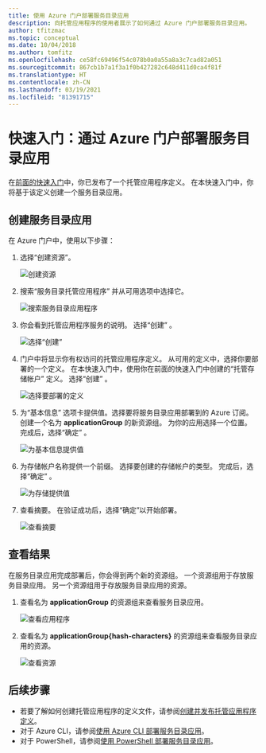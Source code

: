```yaml
---
title: 使用 Azure 门户部署服务目录应用
description: 向托管应用程序的使用者展示了如何通过 Azure 门户部署服务目录应用。
author: tfitzmac
ms.topic: conceptual
ms.date: 10/04/2018
ms.author: tomfitz
ms.openlocfilehash: ce58fc69496f54c078b0a0a55a8a3c7cad82a051
ms.sourcegitcommit: 867cb1b7a1f3a1f0b427282c648d411d0ca4f81f
ms.translationtype: HT
ms.contentlocale: zh-CN
ms.lasthandoff: 03/19/2021
ms.locfileid: "81391715"
---
```

# <a name="quickstart-deploy-service-catalog-app-through-azure-portal"></a>快速入门：通过 Azure 门户部署服务目录应用

在[前面的快速入门](publish-service-catalog-app.md)中，你已发布了一个托管应用程序定义。 在本快速入门中，你将基于该定义创建一个服务目录应用。

## <a name="create-service-catalog-app"></a>创建服务目录应用

在 Azure 门户中，使用以下步骤：

1. 选择“创建资源”。 

   ![创建资源](./media/deploy-service-catalog-quickstart/create-new.png)

1. 搜索“服务目录托管应用程序”  并从可用选项中选择它。

   ![搜索服务目录应用程序](./media/deploy-service-catalog-quickstart/select-service-catalog.png)

1. 你会看到托管应用程序服务的说明。 选择“创建”  。

   ![选择“创建”](./media/deploy-service-catalog-quickstart/create-service-catalog.png)

1. 门户中将显示你有权访问的托管应用程序定义。 从可用的定义中，选择你要部署的一个定义。 在本快速入门中，使用你在前面的快速入门中创建的“托管存储帐户”  定义。 选择“创建”  。

   ![选择要部署的定义](./media/deploy-service-catalog-quickstart/select-definition.png)

1. 为“基本信息”  选项卡提供值。选择要将服务目录应用部署到的 Azure 订阅。 创建一个名为 **applicationGroup** 的新资源组。 为你的应用选择一个位置。 完成后，选择“确定”  。

   ![为基本信息提供值](./media/deploy-service-catalog-quickstart/provide-basics.png)

1. 为存储帐户名称提供一个前缀。 选择要创建的存储帐户的类型。 完成后，选择“确定”  。

   ![为存储提供值](./media/deploy-service-catalog-quickstart/provide-storage.png)

1. 查看摘要。 在验证成功后，选择“确定”以开始部署。 

   ![查看摘要](./media/deploy-service-catalog-quickstart/view-summary.png)

## <a name="view-results"></a>查看结果

在服务目录应用完成部署后，你会得到两个新的资源组。 一个资源组用于存放服务目录应用。 另一个资源组用于存放服务目录应用的资源。

1. 查看名为 **applicationGroup** 的资源组来查看服务目录应用。

   ![查看应用程序](./media/deploy-service-catalog-quickstart/view-managed-application.png)

1. 查看名为 **applicationGroup{hash-characters}** 的资源组来查看服务目录应用的资源。

   ![查看资源](./media/deploy-service-catalog-quickstart/view-resources.png)

## <a name="next-steps"></a>后续步骤

* 若要了解如何创建托管应用程序的定义文件，请参阅[创建并发布托管应用程序定义](publish-service-catalog-app.md)。
* 对于 Azure CLI，请参阅[使用 Azure CLI 部署服务目录应用](./scripts/managed-application-cli-sample-create-application.md)。
* 对于 PowerShell，请参阅[使用 PowerShell 部署服务目录应用](./scripts/managed-application-poweshell-sample-create-application.md)。
